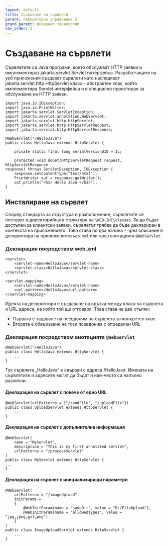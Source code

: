 ```yaml
---
layout: default
title: Създаване на сървлети
parent: Лабораторно упражнение 3
grand_parent: Интернет технологии
nav_order: 3
---
```


# Създаване на сървлети

Сървлетите са Java програми, които обслужват HTTP заявки и имплементират jakarta.servlet.Servlet интерфейса. Разработчиците на уеб приложения създават сървлети като наследяват jakarta.servlet.http.HttpServlet класа - абстрактен клас, който имплементира Servlet интерфейса и е специално проектиран за обслужване на HTTP заявки.

```
import java.io.IOException;
import java.io.PrintWriter;
import jakarta.servlet.ServletException;
import jakarta.servlet.annotation.WebServlet;
import jakarta.servlet.http.HttpServlet;
import jakarta.servlet.http.HttpServletRequest;
import jakarta.servlet.http.HttpServletResponse;

@WebServlet("/HelloJava")
public class HelloJava extends HttpServlet {
    
    private static final long serialVersionUID = 1L;

    protected void doGet(HttpServletRequest request, HttpServletResponse
response) throws ServletException, IOException {
    response.setContentType("text/html");
    PrintWriter out = response.getWriter();
    out.println("<h1> Hello Java </h1>");
}
```

## Инсталиране на сървлет

Според стандарта за структура и разположение, сървлетите се поставят в директорийната структура на `\WEB-INF\classes`. За да бъдат достъпен за клиентски заявки, сървлетът трябва да бъде деклариран в контекста на приложението. Това става по два начина - чрез описание в дескриптора на приложението `web.xml` или чрез анотацията `@WebServlet`.

### Декларация посредством web.xml

```
<servlet>
    <servlet-name>HelloJava</servlet-name>
    <servlet-class>HelloJava</servlet-class>
</servlet>

<servlet-mapping>
    <servlet-name>HelloJava</servlet-name>
    <url-pattern>/HelloJava</url-pattern>
</servlet-mapping>
```

Идеята на дескриптора е създаване на връзка между класа на сървлета и URL адреса, на който той ще отговаря. Това става на две стъпки:

* Първата е задаване на псевдоним на сървлета за конкретен клас
* Втората е обвързване на този псевдоним с определен URL

### Декларация посредством анотацията `@WebServlet`

```
@WebServlet("/HelloJava")
public class HelloJava extends HttpServlet {
    ...
}
```

Тук сървлета „HelloJava“ е свързан с адреса /HelloJava. Имената на сървлетите и адресите могат да бъдат и най-често са напълно различни.

#### Декларация на сървлет с повече от едно URL

```
@WebServlet(urlPatterns = {"/sendFile", "/uploadFile"})
public class UploadServlet extends HttpServlet {
    ...
}
```

#### Декларация на сървлет с допълнителна информация

```
@WebServlet(
    name = "MyServlet",
    description = "This is my first annotated servlet",
    urlPatterns = "/processServlet"
)
public class MyServlet extends HttpServlet {
...
}
```

#### Декларация на сървлет с инициализиращи параметри

```
@WebServlet(
    urlPatterns = "/imageUpload",
    initParams =
    {
        @WebInitParam(name = "saveDir", value = "D:/FileUpload"),
        @WebInitParam(name = "allowedTypes", value = "jpg,jpeg,gif,png")
    }
)
public class ImageUploadServlet extends HttpServlet {
    ...
}
```
